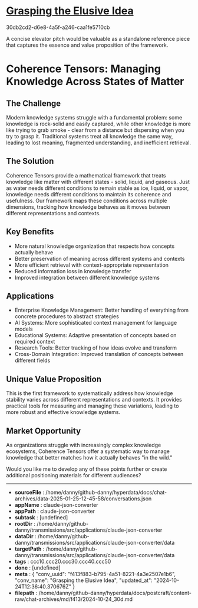# [Grasping the Elusive Idea](https://claude.ai/chat/f413f883-b795-4a51-8221-4a3e2507e1b6)

30db2cd2-d6e8-4a5f-a246-caa1fe5710cb

 <antThinking>A concise elevator pitch would be valuable as a standalone reference piece that captures the essence and value proposition of the framework.</antThinking>

<antArtifact identifier="coherence-tensors-pitch" type="text/markdown" title="Coherence Tensors: Elevator Pitch">

# Coherence Tensors: Managing Knowledge Across States of Matter

## The Challenge
Modern knowledge systems struggle with a fundamental problem: some knowledge is rock-solid and easily captured, while other knowledge is more like trying to grab smoke - clear from a distance but dispersing when you try to grasp it. Traditional systems treat all knowledge the same way, leading to lost meaning, fragmented understanding, and inefficient retrieval.

## The Solution
Coherence Tensors provide a mathematical framework that treats knowledge like matter with different states - solid, liquid, and gaseous. Just as water needs different conditions to remain stable as ice, liquid, or vapor, knowledge needs different conditions to maintain its coherence and usefulness. Our framework maps these conditions across multiple dimensions, tracking how knowledge behaves as it moves between different representations and contexts.

## Key Benefits
- More natural knowledge organization that respects how concepts actually behave
- Better preservation of meaning across different systems and contexts
- More efficient retrieval with context-appropriate representation
- Reduced information loss in knowledge transfer
- Improved integration between different knowledge systems

## Applications
- Enterprise Knowledge Management: Better handling of everything from concrete procedures to abstract strategies
- AI Systems: More sophisticated context management for language models
- Educational Systems: Adaptive presentation of concepts based on required context
- Research Tools: Better tracking of how ideas evolve and transform
- Cross-Domain Integration: Improved translation of concepts between different fields

## Unique Value Proposition
This is the first framework to systematically address how knowledge stability varies across different representations and contexts. It provides practical tools for measuring and managing these variations, leading to more robust and effective knowledge systems.

## Market Opportunity
As organizations struggle with increasingly complex knowledge ecosystems, Coherence Tensors offer a systematic way to manage knowledge that better matches how it actually behaves "in the wild."

</antArtifact>

Would you like me to develop any of these points further or create additional positioning materials for different audiences?

---

* **sourceFile** : /home/danny/github-danny/hyperdata/docs/chat-archives/data-2025-01-25-12-45-58/conversations.json
* **appName** : claude-json-converter
* **appPath** : claude-json-converter
* **subtask** : [undefined]
* **rootDir** : /home/danny/github-danny/transmissions/src/applications/claude-json-converter
* **dataDir** : /home/danny/github-danny/transmissions/src/applications/claude-json-converter/data
* **targetPath** : /home/danny/github-danny/transmissions/src/applications/claude-json-converter/data
* **tags** : ccc10.ccc20.ccc30.ccc40.ccc50
* **done** : [undefined]
* **meta** : {
  "conv_uuid": "f413f883-b795-4a51-8221-4a3e2507e1b6",
  "conv_name": "Grasping the Elusive Idea",
  "updated_at": "2024-10-24T12:36:40.370676Z"
}
* **filepath** : /home/danny/github-danny/hyperdata/docs/postcraft/content-raw/chat-archives/md/f413/2024-10-24_30d.md